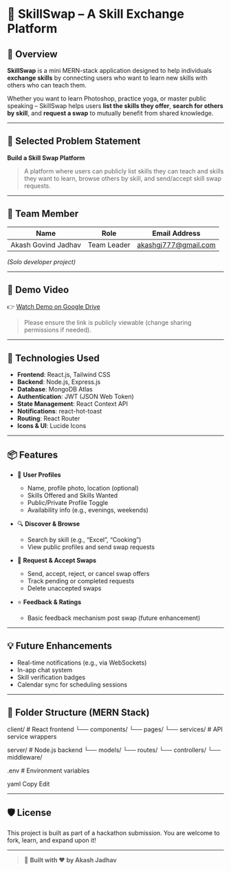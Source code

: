# 🤝 SkillSwap – A Skill Exchange Platform

## 🚀 Overview

**SkillSwap** is a mini MERN-stack application designed to help individuals **exchange skills** by connecting users who want to learn new skills with others who can teach them.

Whether you want to learn Photoshop, practice yoga, or master public speaking – SkillSwap helps users **list the skills they offer**, **search for others by skill**, and **request a swap** to mutually benefit from shared knowledge.

---

## 🎯 Selected Problem Statement

**Build a Skill Swap Platform**

> A platform where users can publicly list skills they can teach and skills they want to learn, browse others by skill, and send/accept skill swap requests.

---

## 👤 Team Member

| Name                | Role        | Email Address        |
| ------------------- | ----------- | -------------------- |
| Akash Govind Jadhav | Team Leader | akashgj777@gmail.com |

_(Solo developer project)_

---

## 🎥 Demo Video

👉 [Watch Demo on Google Drive](https://www.loom.com/share/376a8c65a8f34a64a1ae7ce20cb69d55?sid=1c3769e3-08c6-4444-9643-762528b85fdf)

> Please ensure the link is publicly viewable (change sharing permissions if needed).

---

## 🔧 Technologies Used

- **Frontend**: React.js, Tailwind CSS
- **Backend**: Node.js, Express.js
- **Database**: MongoDB Atlas
- **Authentication**: JWT (JSON Web Token)
- **State Management**: React Context API
- **Notifications**: react-hot-toast
- **Routing**: React Router
- **Icons & UI**: Lucide Icons

---

## 📦 Features

- 👤 **User Profiles**

  - Name, profile photo, location (optional)
  - Skills Offered and Skills Wanted
  - Public/Private Profile Toggle
  - Availability info (e.g., evenings, weekends)

- 🔍 **Discover & Browse**

  - Search by skill (e.g., “Excel”, “Cooking”)
  - View public profiles and send swap requests

- 📩 **Request & Accept Swaps**

  - Send, accept, reject, or cancel swap offers
  - Track pending or completed requests
  - Delete unaccepted swaps

- ⭐ **Feedback & Ratings**
  - Basic feedback mechanism post swap (future enhancement)

---

## 💡 Future Enhancements

- Real-time notifications (e.g., via WebSockets)
- In-app chat system
- Skill verification badges
- Calendar sync for scheduling sessions

---

## 📁 Folder Structure (MERN Stack)

client/ # React frontend
└── components/
└── pages/
└── services/ # API service wrappers

server/ # Node.js backend
└── models/
└── routes/
└── controllers/
└── middleware/

.env # Environment variables

yaml
Copy
Edit

---

## 🛡️ License

This project is built as part of a hackathon submission. You are welcome to fork, learn, and expand upon it!

---

> 🔗 **Built with ❤️ by Akash Jadhav**
